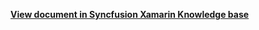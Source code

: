 **[View document in Syncfusion Xamarin Knowledge base](https://www.syncfusion.com/kb/12250/how-to-customize-the-month-cell-with-appointment-count-in-xamarin-forms-calendar-sfcalendar)**

